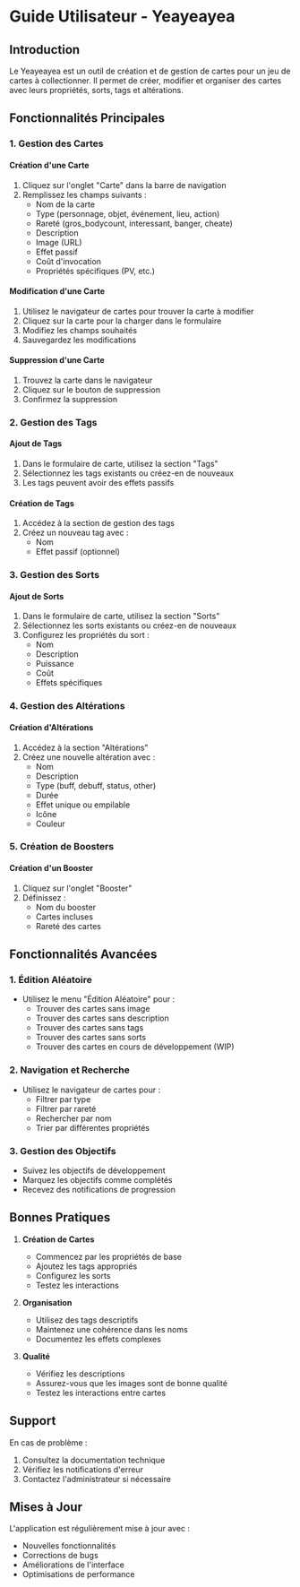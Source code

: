 # Guide Utilisateur - Yeayeayea

## Introduction

Le Yeayeayea est un outil de création et de gestion de cartes pour un jeu de cartes à collectionner. Il permet de créer, modifier et organiser des cartes avec leurs propriétés, sorts, tags et altérations.

## Fonctionnalités Principales

### 1. Gestion des Cartes

#### Création d'une Carte
1. Cliquez sur l'onglet "Carte" dans la barre de navigation
2. Remplissez les champs suivants :
   - Nom de la carte
   - Type (personnage, objet, événement, lieu, action)
   - Rareté (gros_bodycount, interessant, banger, cheate)
   - Description
   - Image (URL)
   - Effet passif
   - Coût d'invocation
   - Propriétés spécifiques (PV, etc.)

#### Modification d'une Carte
1. Utilisez le navigateur de cartes pour trouver la carte à modifier
2. Cliquez sur la carte pour la charger dans le formulaire
3. Modifiez les champs souhaités
4. Sauvegardez les modifications

#### Suppression d'une Carte
1. Trouvez la carte dans le navigateur
2. Cliquez sur le bouton de suppression
3. Confirmez la suppression

### 2. Gestion des Tags

#### Ajout de Tags
1. Dans le formulaire de carte, utilisez la section "Tags"
2. Sélectionnez les tags existants ou créez-en de nouveaux
3. Les tags peuvent avoir des effets passifs

#### Création de Tags
1. Accédez à la section de gestion des tags
2. Créez un nouveau tag avec :
   - Nom
   - Effet passif (optionnel)

### 3. Gestion des Sorts

#### Ajout de Sorts
1. Dans le formulaire de carte, utilisez la section "Sorts"
2. Sélectionnez les sorts existants ou créez-en de nouveaux
3. Configurez les propriétés du sort :
   - Nom
   - Description
   - Puissance
   - Coût
   - Effets spécifiques

### 4. Gestion des Altérations

#### Création d'Altérations
1. Accédez à la section "Altérations"
2. Créez une nouvelle altération avec :
   - Nom
   - Description
   - Type (buff, debuff, status, other)
   - Durée
   - Effet unique ou empilable
   - Icône
   - Couleur

### 5. Création de Boosters

#### Création d'un Booster
1. Cliquez sur l'onglet "Booster"
2. Définissez :
   - Nom du booster
   - Cartes incluses
   - Rareté des cartes

## Fonctionnalités Avancées

### 1. Édition Aléatoire
- Utilisez le menu "Édition Aléatoire" pour :
  - Trouver des cartes sans image
  - Trouver des cartes sans description
  - Trouver des cartes sans tags
  - Trouver des cartes sans sorts
  - Trouver des cartes en cours de développement (WIP)

### 2. Navigation et Recherche
- Utilisez le navigateur de cartes pour :
  - Filtrer par type
  - Filtrer par rareté
  - Rechercher par nom
  - Trier par différentes propriétés

### 3. Gestion des Objectifs
- Suivez les objectifs de développement
- Marquez les objectifs comme complétés
- Recevez des notifications de progression

## Bonnes Pratiques

1. **Création de Cartes**
   - Commencez par les propriétés de base
   - Ajoutez les tags appropriés
   - Configurez les sorts
   - Testez les interactions

2. **Organisation**
   - Utilisez des tags descriptifs
   - Maintenez une cohérence dans les noms
   - Documentez les effets complexes

3. **Qualité**
   - Vérifiez les descriptions
   - Assurez-vous que les images sont de bonne qualité
   - Testez les interactions entre cartes

## Support

En cas de problème :
1. Consultez la documentation technique
2. Vérifiez les notifications d'erreur
3. Contactez l'administrateur si nécessaire

## Mises à Jour

L'application est régulièrement mise à jour avec :
- Nouvelles fonctionnalités
- Corrections de bugs
- Améliorations de l'interface
- Optimisations de performance 